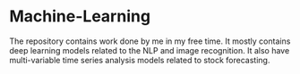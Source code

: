# Machine-Learning
The repository contains work done by me in my free time. It mostly contains deep learning models related to the NLP and image recognition.
It also have multi-variable time series analysis models related to stock forecasting.
